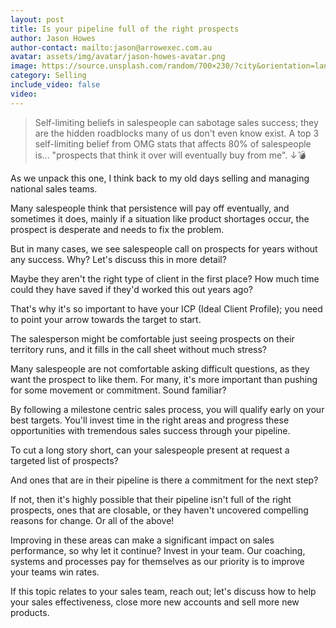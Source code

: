 ```yaml
---
layout: post
title: Is your pipeline full of the right prospects
author: Jason Howes
author-contact: mailto:jason@arrowexec.com.au
avatar: assets/img/avatar/jason-howes-avatar.png
image: https://source.unsplash.com/random/700×230/?city&orientation=landscape
category: Selling
include_video: false
video: 
---
```




> Self-limiting beliefs in salespeople can sabotage sales success; they are the hidden roadblocks many of us don't even know exist. A top 3 self-limiting belief from OMG stats that affects 80% of salespeople is... "prospects that think it over will eventually buy from me". ↓💣

As we unpack this one, I think back to my old days selling and managing national sales teams.

Many salespeople think that persistence will pay off eventually, and sometimes it does, mainly if a situation like product shortages occur, the prospect is desperate and needs to fix the problem.

But in many cases, we see salespeople call on prospects for years without any success. Why? Let's discuss this in more detail?

Maybe they aren't the right type of client in the first place? How much time could they have saved if they'd worked this out years ago?

That's why it's so important to have your ICP (Ideal Client Profile); you need to point your arrow towards the target to start.

The salesperson might be comfortable just seeing prospects on their territory runs, and it fills in the call sheet without much stress?

Many salespeople are not comfortable asking difficult questions, as they want the prospect to like them. For many, it's more important than pushing for some movement or commitment. Sound familiar?

By following a milestone centric sales process, you will qualify early on your best targets. You'll invest time in the right areas and progress these opportunities with tremendous sales success through your pipeline.

To cut a long story short, can your salespeople present at request a targeted list of prospects?

And ones that are in their pipeline is there a commitment for the next step?

If not, then it's highly possible that their pipeline isn't full of the right prospects, ones that are closable, or they haven't uncovered compelling reasons for change. Or all of the above!

Improving in these areas can make a significant impact on sales performance, so why let it continue? Invest in your team. Our coaching, systems and processes pay for themselves as our priority is to improve your teams win rates.

If this topic relates to your sales team, reach out; let's discuss how to help your sales effectiveness, close more new accounts and sell more new products.

